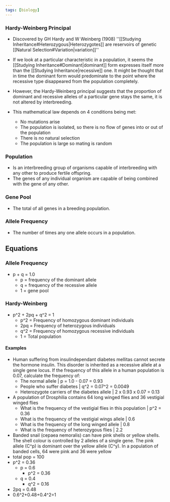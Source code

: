 ```yaml
---
tags: [biology]
---
```

### Hardy-Weinberg Principal
- Discovered by GH Hardy and W Weinberg (1908)
    ''[[Studying Inheritance#Heterozygous|Heterozygotes]] are reservoirs of genetic [[Natural Selection#Variation|variation]]''

- If we look at a particular characteristic in a population, it seems the [[Studying Inheritance#Dominant|dominant]] form expresses itself more than the [[Studying Inheritance|recessive]] one. It might be thought that in time the dominant form would predominate to the point where the recessive type disappeared from the population completely.
- However, the Hardy-Weinberg principal suggests that the proportion of dominant and recessive alleles of a particular gene stays the same, it is not altered by interbreeding.
- This mathematical law depends on 4 conditions being met:
    - No mutations arise
    - The population is isolated, so there is no flow of genes into or out of the population
    - There is no natural selection
    - The population is large so mating is random

### Population
- Is an interbreeding group of organisms capable of interbreeding with any other to produce fertile offspring.
- The genes of any individual organism are capable of being combined with the gene of any other.

### Gene Pool
- The total of all genes in a breeding population.

### Allele Frequency
- The number of times any one allele occurs in a population.

## Equations

### Allele Frequency
- p + q = 1.0
    - p = frequency of the dominant allele
    - q = frequency of the recessive allele
    - 1 = gene pool

### Hardy-Weinberg
- p^2 + 2pq + q^2 = 1
    - p^2 = Frequency of homozygous dominant individuals
    - 2pq = Frequency of heterozygous individuals
    - q^2 = Frequency of homozygous recessive individuals
    - 1 = Total population

#### Examples
- Human suffering from insulindependant diabetes mellitas cannot secrete the hormone insulin. This disorder is inherited as a recessive allele at a single gene locus. If the frequency of this allele in a human population is 0.07, calculate the frequency of:
    - The normal allele | p = 1.0 - 0.07 = 0.93
    - People who suffer diabetes | q^2 = 0.07^2 = 0.0049
    - Heterozygote carriers of the diabetes allele | 2 x 0.93 x 0.07 = 0.13
- A population of Drosphilia contains 64 long winged flies and 36 vestigial winged flies
    - What is the frequency of the vestigial flies in this population | p^2 = 0.36
    - What is the frequency of the vestigial wings allele | 0.6
    - What is the frequency of the long winged allele | 0.8
    - What is the frequency of heterozygous flies | 2.2
- Banded snail (cepaea nemoralis) can have pink shells or yellow shells. The shell colour is controlled by 2 alleles of a single gene. The pink allele (C^p) is dominant over the yellow allele (C^y). In a population of banded cells, 64 were pink and 36 were yellow
- total pop = 100
- p^2 = 0.36
    - p = 0.6
        - p^2 = 0.36
    - q = 0.4
        - q^2 = 0.16
- 2pq = 0.48
- 0.6^2+0.48+0.4^2=1
